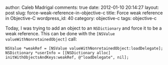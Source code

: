 author: Caleb Madrigal
comments: true
date: 2012-01-10 20:14:27
layout: post
slug: force-weak-reference-in-objective-c
title: Force weak reference in Objective-C
wordpress_id: 40
category: objective-c
tags: objective-c

Today, I was trying to add an object to an `NSDictionary` and force it to be a weak reference.  This can be done with the `[NSValue valueWithNonretainedObject]` call:


    
    
    NSValue *weakRef = [NSValue valueWithNonretainedObject:loadDelegate];
    NSDictionary *userInfo = [[NSDictionary alloc] initWithObjectsAndKeys:weakRef, @"loadDelegate", nil];
    
